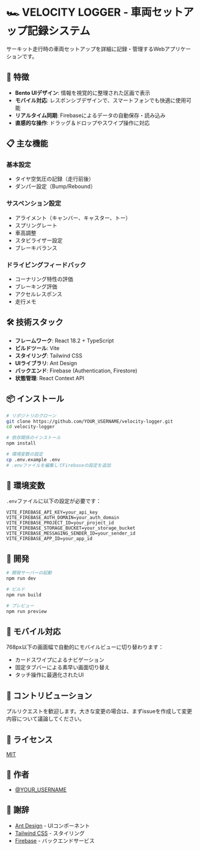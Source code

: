# 🏎️ VELOCITY LOGGER - 車両セットアップ記録システム

サーキット走行時の車両セットアップを詳細に記録・管理するWebアプリケーションです。

## 🚀 特徴

- **Bento UIデザイン**: 情報を視覚的に整理された区画で表示
- **モバイル対応**: レスポンシブデザインで、スマートフォンでも快適に使用可能
- **リアルタイム同期**: Firebaseによるデータの自動保存・読み込み
- **直感的な操作**: ドラッグ＆ドロップやスワイプ操作に対応

## 📋 主な機能

### 基本設定
- タイヤ空気圧の記録（走行前後）
- ダンパー設定（Bump/Rebound）

### サスペンション設定
- アライメント（キャンバー、キャスター、トー）
- スプリングレート
- 車高調整
- スタビライザー設定
- ブレーキバランス

### ドライビングフィードバック
- コーナリング特性の評価
- ブレーキング評価
- アクセルレスポンス
- 走行メモ

## 🛠️ 技術スタック

- **フレームワーク**: React 18.2 + TypeScript
- **ビルドツール**: Vite
- **スタイリング**: Tailwind CSS
- **UIライブラリ**: Ant Design
- **バックエンド**: Firebase (Authentication, Firestore)
- **状態管理**: React Context API

## 📦 インストール

```bash
# リポジトリのクローン
git clone https://github.com/YOUR_USERNAME/velocity-logger.git
cd velocity-logger

# 依存関係のインストール
npm install

# 環境変数の設定
cp .env.example .env
# .envファイルを編集してFirebaseの設定を追加
```

## 🔧 環境変数

`.env`ファイルに以下の設定が必要です：

```env
VITE_FIREBASE_API_KEY=your_api_key
VITE_FIREBASE_AUTH_DOMAIN=your_auth_domain
VITE_FIREBASE_PROJECT_ID=your_project_id
VITE_FIREBASE_STORAGE_BUCKET=your_storage_bucket
VITE_FIREBASE_MESSAGING_SENDER_ID=your_sender_id
VITE_FIREBASE_APP_ID=your_app_id
```

## 🚀 開発

```bash
# 開発サーバーの起動
npm run dev

# ビルド
npm run build

# プレビュー
npm run preview
```

## 📱 モバイル対応

768px以下の画面幅で自動的にモバイルビューに切り替わります：
- カードスワイプによるナビゲーション
- 固定タブバーによる素早い画面切り替え
- タッチ操作に最適化されたUI

## 🤝 コントリビューション

プルリクエストを歓迎します。大きな変更の場合は、まずissueを作成して変更内容について議論してください。

## 📄 ライセンス

[MIT](https://choosealicense.com/licenses/mit/)

## 👥 作者

- [@YOUR_USERNAME](https://github.com/YOUR_USERNAME)

## 🙏 謝辞

- [Ant Design](https://ant.design/) - UIコンポーネント
- [Tailwind CSS](https://tailwindcss.com/) - スタイリング
- [Firebase](https://firebase.google.com/) - バックエンドサービス